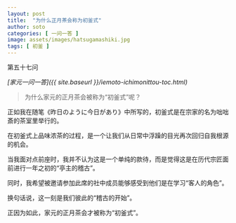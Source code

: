 ```yaml
---
layout: post
title:  "为什么正月茶会称为初釜式"
author: soto
categories: [ 一问一答 ]
image: assets/images/hatsugamashiki.jpg
tags: [ 初釜 ]
---
```


第五十七问

*[家元一问一答]({{ site.baseurl }}/iemoto-ichimonittou-toc.html)*

> 为什么家元的正月茶会被称为“初釜式”呢？

正如我在随笔《昨日のように今日があり》中所写的，初釜式是在宗家的名为咄咄斎的茶室里举行的。

在初釜式上品味浓茶的过程，是一个让我们从日常中浮躁的目光再次回归自我根源的机会。

当我面对点前座时，我并不认为这是一个单纯的款待，而是觉得这是在历代宗匠面前进行一年之初的“亭主的稽古”。

同时，我希望被邀请参加此席的社中成员能够感受到他们是在学习“客人的角色”。

换句话说，这一刻是我们彼此的“稽古的开始”。

正因为如此，家元的正月茶会才被称为“初釜式”。